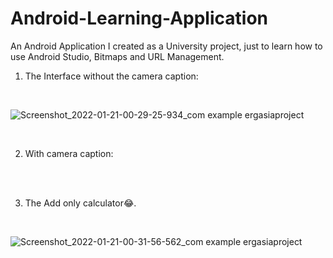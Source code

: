 # Android-Learning-Application
An Android Application I created as a University project, just to learn how to use Android Studio, Bitmaps and URL Management.

1. The Interface without the camera caption:
<br>

![Screenshot_2022-01-21-00-29-25-934_com example ergasiaproject](https://user-images.githubusercontent.com/47252292/150433786-4b8c993a-f0a0-4b87-a7f6-8d686233204f.jpg)


<br>

2. With camera caption:
<br>


<br>

3. The Add only calculator😂.
<br>

![Screenshot_2022-01-21-00-31-56-562_com example ergasiaproject](https://user-images.githubusercontent.com/47252292/150433664-4298dbfd-8e0f-4819-bda6-1234a3a49863.jpg)
